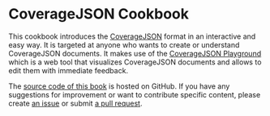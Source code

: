 # CoverageJSON Cookbook

This cookbook introduces the [CoverageJSON](https://github.com/Reading-eScience-Centre/coveragejson/blob/master/spec.md) format in an interactive and easy way. It is targeted at anyone who wants to create or understand CoverageJSON documents. It makes use of the [CoverageJSON Playground](http://reading-escience-centre.github.io/covjson-playground/) which is a web tool that visualizes CoverageJSON documents and allows to edit them with immediate feedback.

The [source code of this book](https://github.com/Reading-eScience-Centre/coveragejson-cookbook) is hosted on GitHub. If you have any suggestions for improvement or want to contribute specific content, please create [an issue](https://github.com/Reading-eScience-Centre/coveragejson-cookbook/issues) or submit [a pull request](https://github.com/Reading-eScience-Centre/coveragejson-cookbook/pulls).